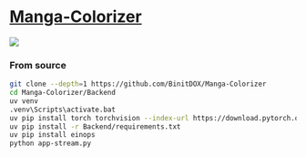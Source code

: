 # [Manga-Colorizer](https://github.com/BinitDOX/Manga-Colorizer)

![](https://img.shields.io/github/license/BinitDOX/Manga-Colorizer)

### From source

```sh
git clone --depth=1 https://github.com/BinitDOX/Manga-Colorizer
cd Manga-Colorizer/Backend
uv venv
.venv\Scripts\activate.bat
uv pip install torch torchvision --index-url https://download.pytorch.org/whl/cu121
uv pip install -r Backend/requirements.txt
uv pip install einops
python app-stream.py
```
